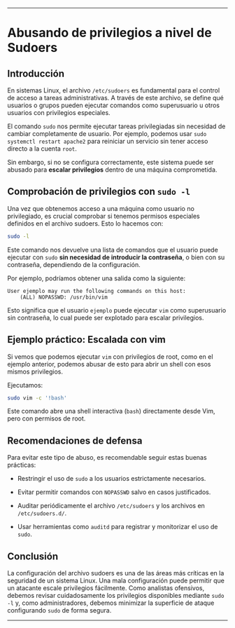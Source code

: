 
---
# Abusando de privilegios a nivel de Sudoers

## Introducción

En sistemas Linux, el archivo `/etc/sudoers` es fundamental para el control de acceso a tareas administrativas. A través de este archivo, se define qué usuarios o grupos pueden ejecutar comandos como superusuario u otros usuarios con privilegios especiales.

El comando `sudo` nos permite ejecutar tareas privilegiadas sin necesidad de cambiar completamente de usuario. Por ejemplo, podemos usar `sudo systemctl restart apache2` para reiniciar un servicio sin tener acceso directo a la cuenta `root`.

Sin embargo, si no se configura correctamente, este sistema puede ser abusado para **escalar privilegios** dentro de una máquina comprometida.

## Comprobación de privilegios con `sudo -l`

Una vez que obtenemos acceso a una máquina como usuario no privilegiado, es crucial comprobar si tenemos permisos especiales definidos en el archivo sudoers. Esto lo hacemos con:

```bash
sudo -l
````

Este comando nos devuelve una lista de comandos que el usuario puede ejecutar con `sudo` **sin necesidad de introducir la contraseña**, o bien con su contraseña, dependiendo de la configuración.

Por ejemplo, podríamos obtener una salida como la siguiente:

```
User ejemplo may run the following commands on this host:
    (ALL) NOPASSWD: /usr/bin/vim
```

Esto significa que el usuario `ejemplo` puede ejecutar `vim` como superusuario sin contraseña, lo cual puede ser explotado para escalar privilegios.

## Ejemplo práctico: Escalada con vim

Si vemos que podemos ejecutar `vim` con privilegios de root, como en el ejemplo anterior, podemos abusar de esto para abrir un shell con esos mismos privilegios.

Ejecutamos:

```bash
sudo vim -c '!bash'
```

Este comando abre una shell interactiva (`bash`) directamente desde Vim, pero con permisos de root.

## Recomendaciones de defensa

Para evitar este tipo de abuso, es recomendable seguir estas buenas prácticas:

- Restringir el uso de `sudo` a los usuarios estrictamente necesarios.
    
- Evitar permitir comandos con `NOPASSWD` salvo en casos justificados.
    
- Auditar periódicamente el archivo `/etc/sudoers` y los archivos en `/etc/sudoers.d/`.
    
- Usar herramientas como `auditd` para registrar y monitorizar el uso de `sudo`.
    

## Conclusión

La configuración del archivo sudoers es una de las áreas más críticas en la seguridad de un sistema Linux. Una mala configuración puede permitir que un atacante escale privilegios fácilmente. Como analistas ofensivos, debemos revisar cuidadosamente los privilegios disponibles mediante `sudo -l` y, como administradores, debemos minimizar la superficie de ataque configurando `sudo` de forma segura.

---

